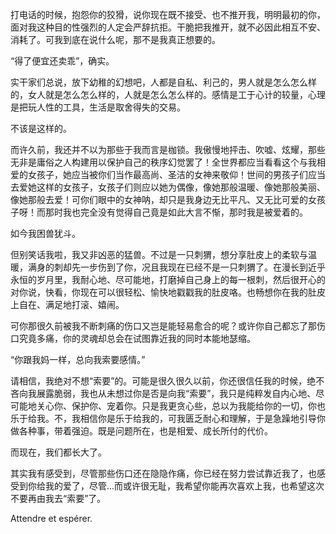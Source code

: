 打电话的时候，抱怨你的狡猾，说你现在既不接受、也不推开我，明明最初的你，面对我这种目的性强烈的人定会严辞抗拒。干脆把我推开，就不必因此相互不安、消耗了。可我到底在说什么呢，那不是我真正想要的。

“得了便宜还卖乖”，确实。

实干家们总说，放下幼稚的幻想吧，人都是自私、利己的，男人就是怎么怎么样的，女人就是怎么怎么样的，人就是怎么怎么样的。感情是工于心计的较量，心理是把玩人性的工具，生活是取舍得失的交易。

不该是这样的。

而许久前，我还并不以为那些于我而言是枷锁。我傲慢地抨击、吹嘘、炫耀，那些无非是庸俗之人构建用以保护自己的秩序幻觉罢了！全世界都应当看看这个与我相爱的女孩子，她应当被你们当作最高尚、圣洁的女神来敬仰！世间的男孩子们应当去爱她这样的女孩子，女孩子们则应以她为偶像，像她那般温暖、像她那般美丽、像她那般去爱！可你们眼中的女神呐，却只是我身边无比平凡、又无比可爱的女孩子呀！而那时我也完全没有觉得自己竟是如此大言不惭，那时我是被爱着的。

如今我困兽犹斗。

但别笑话我啦，我又非凶恶的猛兽。不过是一只刺猬，想分享肚皮上的柔软与温暖，满身的刺却先一步伤到了你，况且我现在已经不是一只刺猬了。在漫长到近乎永恒的岁月里，我耐心地、尽可能地，打磨掉自己身上的每一根刺，然后很开心的对你说，快看，你现在可以很轻松、愉快地戳戳我的肚皮咯。也畅想你在我的肚皮上自在、满足地打滚、嬉闹。

可你那很久前被我不断刺痛的伤口又岂是能轻易愈合的呢？或许你自己都忘了那伤口究竟多痛，你的灵魂却总会在试图靠近我的同时本能地瑟缩。

“你跟我妈一样，总向我索要感情。”

请相信，我绝对不想“索要”的。可能是很久很久以前，你还很信任我的时候，绝不吝向我展露脆弱，我也从未想过你是否是向我“索要”，我只是纯粹发自内心地、尽可能地关心你、保护你、宠着你。只是我更贪心些，总以为我能给你的一切，你也乐于给我。不，我相信你是乐于给我的，可我匮乏耐心和理解，于是急躁地引导你做各种事，带着强迫。既是问题所在，也是相爱、成长所付的代价。

而现在，我们都长大了。

其实我有感受到，尽管那些伤口还在隐隐作痛，你已经在努力尝试靠近我了，也感受到你给我的爱了，尽管...而或许很无耻，我希望你能再次喜欢上我，也希望这次不要再由我去“索要”了。

Attendre et espérer.